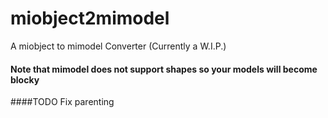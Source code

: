# miobject2mimodel
A miobject to mimodel Converter (Currently a W.I.P.)

#### Note that mimodel does not support shapes so your models will become blocky

####TODO
Fix parenting
